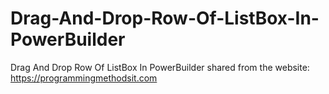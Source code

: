 # Drag-And-Drop-Row-Of-ListBox-In-PowerBuilder
Drag And Drop Row Of ListBox In PowerBuilder
shared from the website: https://programmingmethodsit.com
